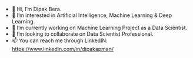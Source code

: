 - 👋 Hi, I’m Dipak Bera.
- 👀 I’m interested in Artificial Intelligence, Machine Learning & Deep Learning.
- 🌱 I’m currently working on Machine Learning Project as a Data Scientist.
- 💞️ I’m looking to collaborate on Data Scientist Professional.
- 📫 You can reach me through LinkedIN: https://www.linkedin.com/in/dipakapman/

<!---
dipakbera/dipakbera is a ✨ special ✨ repository because its `README.md` (this file) appears on your GitHub profile.
You can click the Preview link to take a look at your changes.
--->
